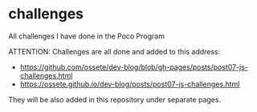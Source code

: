 # challenges
All challenges I have done in the Poco Program

ATTENTION: Challenges are all done and added to this address:
- https://github.com/ossete/dev-blog/blob/gh-pages/posts/post07-js-challenges.html
- https://ossete.github.io/dev-blog/posts/post07-js-challenges.html


They will be also added in this repository under separate pages. 